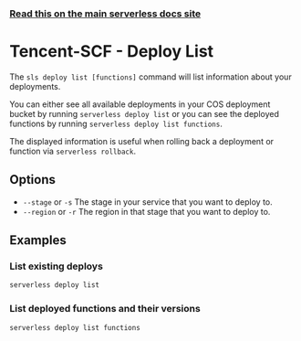 <!--
title: Serverless Framework Commands - Tencent-SCF - Deploy List
menuText: deploy list
menuOrder: 7
description: List your previous CloudFormation deployments
layout: Doc
-->

<!-- DOCS-SITE-LINK:START automatically generated  -->

### [Read this on the main serverless docs site](https://www.serverless.com/framework/docs/providers/tencent/cli-reference/deploy-list/)

<!-- DOCS-SITE-LINK:END -->

# Tencent-SCF - Deploy List

The `sls deploy list [functions]` command will list information about your deployments.

You can either see all available deployments in your COS deployment bucket by running `serverless deploy list` or you can see the deployed functions by running `serverless deploy list functions`.

The displayed information is useful when rolling back a deployment or function via `serverless rollback`.

## Options

- `--stage` or `-s` The stage in your service that you want to deploy to.
- `--region` or `-r` The region in that stage that you want to deploy to.

## Examples

### List existing deploys

```bash
serverless deploy list
```

### List deployed functions and their versions

```bash
serverless deploy list functions
```
